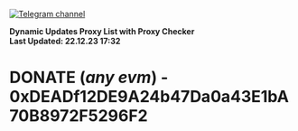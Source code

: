 [![Telegram channel](https://img.shields.io/endpoint?url=https://runkit.io/damiankrawczyk/telegram-badge/branches/master?url=https://t.me/n4z4v0d)](https://t.me/n4z4v0d) 

**Dynamic Updates Proxy List with Proxy Checker**  
**Last Updated: 22.12.23 17:32**

# DONATE (_any evm_) - 0xDEADf12DE9A24b47Da0a43E1bA70B8972F5296F2
